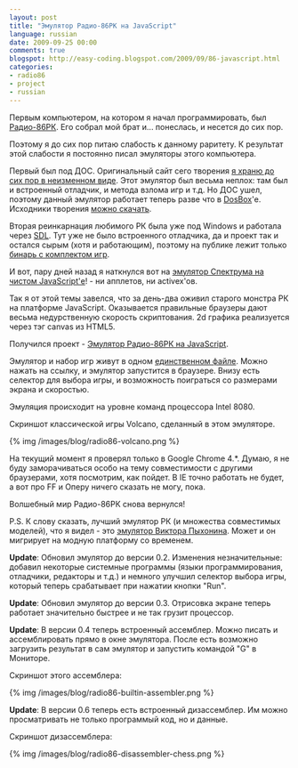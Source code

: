 ```yaml
---
layout: post
title: "Эмулятор Радио-86РК на JavaScript"
language: russian
date: 2009-09-25 00:00
comments: true
blogspot: http://easy-coding.blogspot.com/2009/09/86-javascript.html
categories:
- radio86
- project
- russian
---
```

Первым компьютером, на котором я начал программировать, был [Радио-86РК][]. Его собрал мой брат и... понеслась, и несется до сих пор.

[Радио-86РК]: http://ru.wikipedia.org/wiki/%D0%A0%D0%B0%D0%B4%D0%B8%D0%BE_86%D0%A0%D0%9A

Поэтому я до сих пор питаю слабость к данному раритету. К результат этой слабости я постоянно писал эмуляторы этого компьютера. 

Первый был под ДОС. Оригинальный сайт сего творения [я храню до сих пор в неизменном виде][Эмулятор под ДОС]. Этот эмулятор был весьма неплох: там был и встроенный отладчик, и метода взлома игр и т.д. Но ДОС ушел, поэтому данный эмулятор работает теперь разве что в [DosBox][]'e. Исходники творения [можно скачать][Скачать эмулятор под ДОС].

[Эмулятор под ДОС]: /projects/radio86/emulator/dos/
[DosBox]: http://www.dosbox.com/
[Скачать эмулятор под ДОС]: /projects/radio86/emulator/dos/download.html

Вторая реинкарнация любимого РК была уже под Windows и работала через [SDL][]. Тут уже не было встроенного отладчика, да и проект так и остался сырым (хотя и работающим), поэтому на публике лежит только [бинарь с комплектом игр][Эмулятор под Windows].

[SDL]: http://www.libsdl.org/
[Эмулятор под Windows]: /projects/radio86/emulator/windows/radio86-0.0.1.zip

И вот, пару дней назад я наткнулся вот на [эмулятор Спектрума на чистом JavaScript'е][jsspeccy]! - ни апплетов, ни activex'ов.

[jsspeccy]: http://matt.west.co.tt/spectrum/jsspeccy/

Так я от этой темы завелся, что за день-два оживил старого монстра РК на платформе JavaScript. Оказывается правильные браузеры дают весьма недурственную скорость скриптования. 2d графика реализуется через тэг canvas из HTML5.

Получился проект - [Эмулятор Радио-86РК на JavaScript][].

[Эмулятор Радио-86РК на JavaScript]: http://code.google.com/p/radio86/

Эмулятор и набор игр живут в одном [единственном файле][radio86.html]. Можно нажать на ссылку, и эмулятор запустится в браузере. Внизу есть селектор для выбора игры, и возможность поиграться со размерами экрана и скоростью.

[radio86.html]: http://radio86.googlecode.com/hg/online/radio86.html

Эмуляция происходит на уровне команд процессора Intel 8080.

Скриншот классической игры Volcano, сделанный в этом эмуляторе.

{% img /images/blog/radio86-volcano.png %}

На текущий момент я проверял только в Google Chrome 4.*. Думаю, я не буду заморачиваться особо на тему совместимости с другими браузерами, хотя посмотрим, как пойдет. В IE точно работать не будет, а вот про FF и Оперу ничего сказать не могу, пока.

Волшебный мир Радио-86РК снова вернулся!

P.S. К слову сказать, лучший эмулятор РК (и множества совместимых моделей), что я видел - это [эмулятор Виктора Пыхонина][emu80]. Может и он мигрирует на модную платформу со временем.

[emu80]: http://emu80.org/

**Update**: Обновил эмулятор до версии 0.2. Изменения незначительные: добавил некоторые системные программы (языки программирования, отладчики, редакторы и т.д.) и немного улучшил селектор выбора игры, который теперь срабатывает при нажатии кнопки "Run".

**Update**: Обновил эмулятор до версии 0.3. Отрисовка экране теперь работает значительно быстрее и не так грузит процессор.

**Update**: В версии 0.4 теперь встроенный ассемблер. Можно писать и ассемблировать прямо в окне эмулятора. После есть возможно загрузить результат в сам эмулятор и запустить командой "G" в Мониторе.

Скриншот этого ассемблера:

{% img /images/blog/radio86-builtin-assembler.png %}

**Update**: В версии 0.6 теперь есть встроенный дизассемблер. Им можно просматривать не только программый код, но и данные.

Скриншот дизассемблера:

{% img /images/blog/radio86-disassembler-chess.png %}
